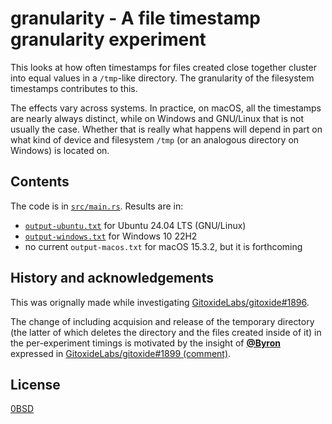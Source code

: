 # granularity - A file timestamp granularity experiment

This looks at how often timestamps for files created close together cluster
into equal values in a `/tmp`-like directory. The granularity of the filesystem
timestamps contributes to this.

The effects vary across systems. In practice, on macOS, all the timestamps are
nearly always distinct, while on Windows and GNU/Linux that is not usually the
case. Whether that is really what happens will depend in part on what kind of
device and filesystem `/tmp` (or an analogous directory on Windows) is located
on.

## Contents

The code is in [`src/main.rs`](src/main.rs). Results are in:

- [`output-ubuntu.txt`](output-ubuntu.txt) for Ubuntu 24.04 LTS (GNU/Linux)
- [`output-windows.txt`](output-windows.txt) for Windows 10 22H2
- no current `output-macos.txt` for macOS 15.3.2, but it is forthcoming

## History and acknowledgements

This was orignally made while investigating
[GitoxideLabs/gitoxide#1896](https://github.com/GitoxideLabs/gitoxide/issues/1896).

The change of including acquision and release of the temporary directory (the
latter of which deletes the directory and the files created inside of it) in
the per-experiment timings is motivated by the insight of
[**@Byron**](https://github.com/Byron) expressed in
[GitoxideLabs/gitoxide#1899 (comment)](https://github.com/GitoxideLabs/gitoxide/pull/1899#discussion_r2004613319).

## License

[0BSD](LICENSE)
